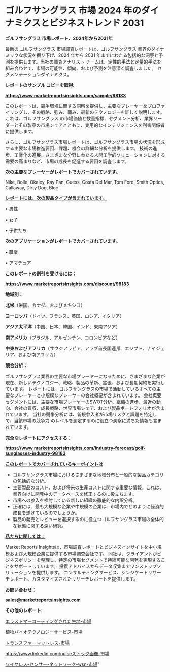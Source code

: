 # ゴルフサングラス 市場 2024 年のダイナミクスとビジネストレンド 2031

<strong>ゴルフサングラス 市場レポート、2024年から2031年</strong>

最新の ゴルフサングラス 市場調査レポートは、ゴルフサングラス 業界のダイナミックな状況を掘り下げ、2024 年から 2031 年までにわたる包括的な洞察と予測を提供します。当社の調査アナリスト チームは、定性的手法と定量的手法を組み合わせて、市場の可能性、傾向、および予測を注意深く調査しました。 セグメンテーションダイナミクス。



<strong>レポートのサンプル コピーを取得:</strong> <a href=https://www.marketreportsinsights.com/sample/98183>

<strong><u>https://www.marketreportsinsights.com/sample/98183</u></strong></a>

このレポートは、競争環境に関する洞察を提供し、主要なプレーヤーをプロファイリングし、その戦略、強み、弱み、最新のテクノロジーを詳しく説明します。 これは、ゴルフサングラス の市場価値と数量指標、セグメント分析、業界リーダーとその製品の市場シェアとともに、実用的なインテリジェンスを利害関係者に提供します。

さらに、ゴルフサングラス市場レポートは、ゴルフサングラス市場の状況を形成する主要な市場推進要因、課題、機会の詳細な分析を提供します。 技術の進歩、工業化の進展、さまざまな分野にわたる人間工学的ソリューションに対する需要の高まりなど、市場の成長を促進する要因を調査します。



<strong><u>次の主要なプレーヤーがレポートでカバーされています。</u></strong>

Nike, Bolle, Okaley, Ray Pan, Guess, Costa Del Mar, Tom Ford, Smith Optics, Callaway, Dirty Dog, Bloc



<strong><u><b>レポートには、次の製品タイプが含まれています。</b></u></strong>

• 男性

• 女子

• 子供たち



<strong><b>次のアプリケーションがレポートでカバーされています。</b></strong>

• 職業

• アマチュア



<strong><b>このレポートの割引を受けるには：</b></strong><a href=https://www.marketreportsinsights.com/discount/98183>

<strong><u>https://www.marketreportsinsights.com/discount/98183</u></strong></a>



<strong>地域別：</strong>



<strong>北米</strong>（米国、カナダ、およびメキシコ）



<strong>ヨーロッパ</strong>（ドイツ、フランス、英国、ロシア、イタリア）



<strong>アジア太平洋</strong>（中国、日本、韓国、インド、東南アジア）



<strong>南アメリカ</strong>（ブラジル、アルゼンチン、コロンビアなど）



<strong>中東およびアフリカ</strong>（サウジアラビア、アラブ首長国連邦、エジプト、ナイジェリア、および南アフリカ）



<strong>競合分析：</strong>

ゴルフサングラス業界の主要な市場プレーヤーになるために、さまざまな企業が現在、新しいテクノロジー、戦略、製品の革新、拡張、および長期契約を実行しています。 レポートには、ゴルフサングラスの市場で活動しているすべての主要なプレーヤーと小規模なプレーヤーの会社概要が含まれています。 会社概要セグメントには、主要な市場プレーヤーのSWOT分析、組織の進歩、最近の動向、会社の買収、成長戦略、世界市場シェア、および製品ポートフォリオが含まれています。 当社の競争分析には、新規参入者が市場リスクと課題を特定して、当該市場の競争力 のレベルを測定するのに役立つ洞察に満ちた情報も含まれています。



<strong>完全なレポートにアクセスする</strong>：

<a href=https://www.marketreportsinsights.com/industry-forecast/golf-sunglasses-industry-98183>

<strong><u>https://www.marketreportsinsights.com/industry-forecast/golf-sunglasses-industry-98183</u></strong></a>



<strong><u><b>このレポートでカバーされているキーポイントは</b></u></strong>
<ul>
  <li>ゴルフサングラス市場におけるさまざまな地域分布と一般的な製品カテゴリの包括的な分析。</li>
  <li>主要製品のコスト、および将来の生産コストに関する重要な情報。これは、業界向けに開発中のデータベースを修正するのに役立ちます。</li>
  <li>市場への参入を検討している新しい組織の徹底的な内訳分析。</li>
  <li>正確には、最も大規模な企業や中規模の企業は、市場内でどのように経済的成長を遂げているのでしょうか。</li>
  <li>製品の発売とレビューを選択するのに役立つゴルフサングラス市場の全体的な状態に関する深い研究。</li>
</ul>


<strong><u><b>私たちに関しては：</b></u></strong>

Market Reports Insightsは、市場調査レポートとビジネスインサイトを中小規模および大規模企業に提供する市場調査会社です。 同社は、クライアントがビジネスポリシーを整理し、特定の市場セグメントで持続可能な開発を実現することをサポートしています。 投資アドバイスからデータ収集までワンストップソリューションを提供します。 コンサルティングサービス、シンジケートリサーチレポート、カスタマイズされたリサーチレポートを提供します。



<strong><b>お問い合わせ</b></strong>：

<a href=mailto:sales@marketreportsinsights.com>

<strong><u>sales@marketreportsinsights.com</u></strong></a>



<strong>その他のレポート:</strong>

<a href=https://www.linkedin.com/pulse/エラストマーコーティングされた生地-市場-2023-収益と成長ドライバー-2030-pr-news-hub-3auzf/>エラストマーコーティングされた生地-市場</a>

<a href=https://www.linkedin.com/pulse/植物バイオテクノロジーサービス-市場-2023-新興市場-将来の動向と市場需要-2030-pr-news-hub-cgaff/>植物バイオテクノロジーサービス-市場</a>

<a href=https://www.linkedin.com/pulse/トランスファーマットレス-市場-2023-推進要因と成長機会-2030-a9nrf/>トランスファーマットレス-市場</a>

<a href=https://www.linkedin.com/pulseストック画像-市場-2030-年までの需要に焦点を当てた-2023-年調査レポート-pr-news-hub-lkgsf/>https://www.linkedin.com/pulseストック画像-市場</a>

<a href=https://www.linkedin.com/pulse/ワイヤレス-センサー-ネットワーク-wsn-市場-2023-推進要因と成長機会-duapf/>ワイヤレス-センサー-ネットワーク-wsn-市場</a>"
